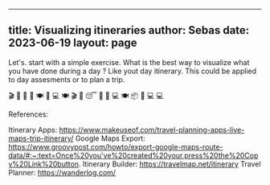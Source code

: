 
---
title: Visualizing itineraries
author: Sebas
date: 2023-06-19
layout: page
---

Let's. start with a simple exercise. What is the best way to visualize what you have done during a day ? Like yout day itinerary. This could be applied to day assesments or to plan a trip. 

🎬
🚶
🛒
🚶
🍽️
🧽
💻
🍽️
🎬
🚶
😴
🚶
🛒
💻
🍽️
📦
🧽
💻
💻

References:

Itinerary Apps:  https://www.makeuseof.com/travel-planning-apps-live-maps-trip-itinerary/
Google Maps Export: https://www.groovypost.com/howto/export-google-maps-route-data/#:~:text=Once%20you've%20created%20your,press%20the%20Copy%20Link%20button. 
Itinerary Builder: https://travelmap.net/itinerary 
Travel Planner: https://wanderlog.com/
